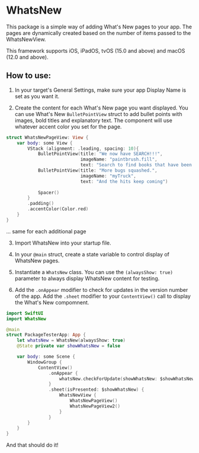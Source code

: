 # WhatsNew

This package is a simple way of adding What's New pages to your app. The pages
are dynamically created based on the number of items passed to the WhatsNewView.

This framework supports iOS, iPadOS, tvOS (15.0 and above) and macOS (12.0 and above).

## How to use:

1) In your target's General Settings, make sure your app Display Name is set as you want it.

2) Create the content for each What's New page you want displayed. You can use What's New `BulletPointView` struct to add bullet points with images, bold titles and explanatory text. The component will use whatever accent color you set for the page.

```swift
struct WhatsNewPageView: View {
    var body: some View {
        VStack (alignment: .leading, spacing: 10){
            BulletPointView(title: "We now have SEARCH!!!",
                            imageName: "paintbrush.fill",
                            text: "Search to find books that have been on previous best seller lists.")
            BulletPointView(title: "More bugs squashed.",
                            imageName: "myTruck",
                            text: "And the hits keep coming")
                            
            Spacer()
        }
        .padding()
        .accentColor(Color.red)
    }
}
```

... same for each additional page


3) Import WhatsNew into your startup file.

4) In your `@main` struct, create a state variable to control display of WhatsNew pages.

5) Instantiate a `WhatsNew` class. You can use the `(alwaysShow: true)` parameter to always display WhatsNew content for testing.

6) Add the `.onAppear` modifier to check for updates in the version number of the app. Add the `.sheet` modifier to your `ContentView()` call to display the What's New compomnent.

```swift
import SwiftUI
import WhatsNew

@main
struct PackageTesterApp: App {
    let whatsNew = WhatsNew(alwaysShow: true)
    @State private var showWhatsNew = false

    var body: some Scene {
        WindowGroup {
            ContentView()
                .onAppear {
                    whatsNew.checkForUpdate(showWhatsNew: $showWhatsNew)
                }
                .sheet(isPresented: $showWhatsNew) {
                    WhatsNewView {
                        WhatsNewPageView()
                        WhatsNewPageView2()
                    }
                }
        }
    }
}

```

And that should do it!
